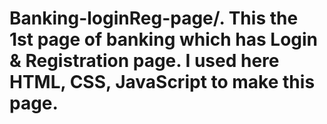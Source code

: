# Banking-loginReg-page/. This the 1st page of banking which has Login & Registration page. I used here HTML, CSS, JavaScript to make this page.

